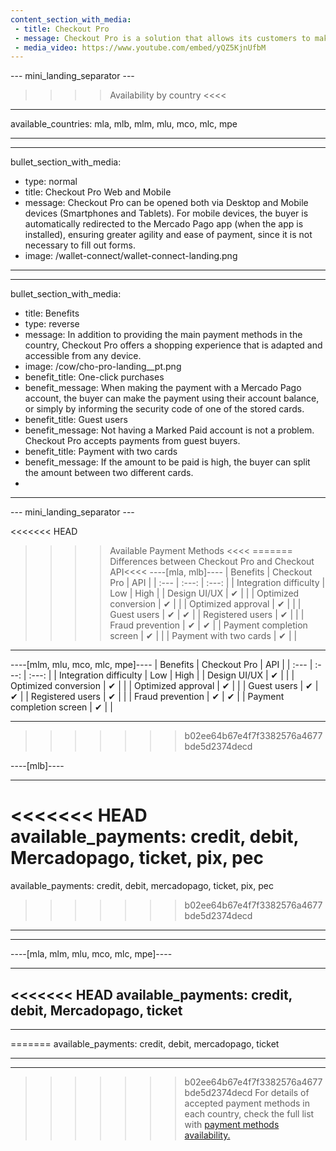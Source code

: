 ```yaml
---
content_section_with_media:
 - title: Checkout Pro
 - message: Checkout Pro is a solution that allows its customers to make purchases through the payment pages of Mercado Pago in a safe, fast way and with the possibility of paying with the main payment methods currently available.
 - media_video: https://www.youtube.com/embed/yQZ5KjnUfbM
---
```


--- mini_landing_separator ---

>>>> Availability by country <<<<
---
available_countries: mla, mlb, mlm, mlu, mco, mlc, mpe

---

---
bullet_section_with_media:
 - type: normal
 - title: Checkout Pro Web and Mobile
 - message: Checkout Pro can be opened both via Desktop and Mobile devices (Smartphones and Tablets). For mobile devices, the buyer is automatically redirected to the Mercado Pago app (when the app is installed), ensuring greater agility and ease of payment, since it is not necessary to fill out forms.
 - image: /wallet-connect/wallet-connect-landing.png
---

---
bullet_section_with_media:
 - title: Benefits
 - type: reverse
 - message: In addition to providing the main payment methods in the country, Checkout Pro offers a shopping experience that is adapted and accessible from any device.
 - image: /cow/cho-pro-landing__pt.png
 - benefit_title: One-click purchases
 - benefit_message: When making the payment with a Mercado Pago account, the buyer can make the payment using their account balance, or simply by informing the security code of one of the stored cards.
 - benefit_title: Guest users
 - benefit_message: Not having a Marked Paid account is not a problem. Checkout Pro accepts payments from guest buyers.
 - benefit_title: Payment with two cards
 - benefit_message: If the amount to be paid is high, the buyer can split the amount between two different cards.
-
---

--- mini_landing_separator ---

<<<<<<< HEAD
>>>> Available Payment Methods <<<<
=======
>>>> Differences between Checkout Pro and Checkout API<<<<
----[mla, mlb]----
|      Benefits                      | Checkout Pro | API |
| :--- | :---: | :---: |
| Integration difficulty             | Low | High |
| Design UI/UX                          | ✔ |   |
| Optimized conversion                   | ✔ |   |
| Optimized approval                   | ✔ |   |
| Guest users     			| ✔ | ✔ |
| Registered users     		| ✔ |   |
| Fraud prevention                   | ✔ | ✔ |
| Payment completion screen      | ✔ |   |
| Payment with two cards            | ✔ |   |

------------

----[mlm, mlu, mco, mlc, mpe]----
|  Benefits                          | Checkout Pro | API |
| :--- | :---: | :---: |
| Integration difficulty             | Low | High |
| Design UI/UX                          | ✔ |   |
| Optimized conversion                  | ✔ |   |
| Optimized approval                   | ✔ |   |
| Guest users      		| ✔ | ✔ |
| Registered users     		| ✔ |   |
| Fraud prevention                   | ✔ | ✔ |
| Payment completion screen      | ✔ |   |

------------
>>>>>>> b02ee64b67e4f7f3382576a4677bde5d2374decd

----[mlb]----

---
<<<<<<< HEAD
available_payments: credit, debit, Mercadopago, ticket, pix, pec
=======
available_payments: credit, debit, mercadopago, ticket, pix, pec

>>>>>>> b02ee64b67e4f7f3382576a4677bde5d2374decd
---
------------

----[mla, mlm, mlu, mco, mlc, mpe]----

---
<<<<<<< HEAD
available_payments: credit, debit, Mercadopago, ticket
---
------------

=======
available_payments: credit, debit, mercadopago, ticket

---
------------
>>>>>>> b02ee64b67e4f7f3382576a4677bde5d2374decd
> For details of accepted payment methods in each country, check the full list with [payment methods availability.](/developers/en/docs/sales-processing/payment-methods)
